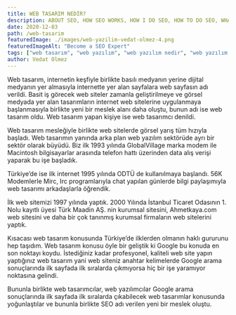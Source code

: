 ```yaml
---
title: WEB TASARIM NEDİR?
description: ABOUT SEO, HOW SEO WORKS, HOW I DO SEO, HOW TO DO SEO, WHAT IS SEO, SEO EXPERT, HOW TO BECOME A SEO EXPERT, BECOME A SEO EXPERT
date: 2020-12-03
path: /web-tasarim
featuredImage: ./images/web-yazilim-vedat-olmez-4.png
featuredImageAlt: "Become a SEO Expert"
tags: ["web tasarım", "web yazılım", "web yazılım nedir", "web yazılım şirketleri", "en iyi web yazılım şirketleri"]
author: Vedat Olmez
---
```


Web tasarım, internetin keşfiyle birlikte basılı medyanın yerine dijital medyanın yer almasıyla internette yer alan sayfalara web sayfasın adı verildi. Basit iş görecek web siteler zamanla geliştirilmeye ve görsel medyada yer alan tasarımların internet web sitelerine uygulanmaya başlanmasıyla birlikte yeni bir meslek alanı daha oluştu, bunun adı ise web tasarım oldu. Web tasarım yapan kişiye ise web tasarımcı denildi.

Web tasarım mesleğiyle birlikte web sitelerde görsel yarış tüm hızıyla başladı. Web tasarımın yanında arka plan web yazılım sektörüde ayrı bir sektör olarak büyüdü. Biz ilk 1993 yılında GlobalVillage marka modem ile Macintosh bilgisayarlar arasında telefon hattı üzerinden data alış verişi yaparak bu işe başladık.

Türkiye’de ise ilk internet 1995 yılında ODTÜ de kullanılmaya başlandı. 56K Modemlerle Mirc, Irc programlarıyla chat yapılan günlerde bilgi paylaşımıyla web tasarımı arkadaşlarla öğrendik.

İlk web sitemizi 1997 yılında yaptık. 2000 Yılında İstanbul Ticaret Odasının 1. Nolu kayıtlı üyesi Türk Maadin AŞ. nin kurumsal sitesini, Ahmetkaya.com web sitesini ve daha bir çok tanınmış kurumsal firmaların web sitelerini yaptık.

Kısacası web tasarım konusunda Türkiye’de ilklerden olmanın haklı gururunu hep taşıdım. Web tasarım konusu öyle bir geliştik ki Google bu konuda en son noktayı koydu. İstediğiniz kadar profesyonel, kaliteli web site yapın yaptığınız web tasarım yani web siteniz anahtar kelimelerde Google arama sonuçlarında ilk sayfada ilk sıralarda çıkmıyorsa hiç bir işe yaramıyor noktasına gelindi.

Bununla birlikte web tasarımcılar, web yazılımcılar Google arama sonuçlarında ilk sayfada ilk sıralarda çıkabilecek web tasarımlar konusunda yoğunlaştılar ve bununla birlikte SEO adı verilen yeni bir meslek oluştu.